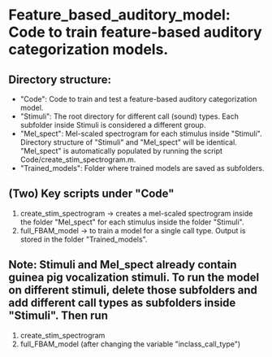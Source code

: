 # Feature_based_auditory_model: Code to train feature-based auditory categorization models. 

## Directory structure: 
* "Code": Code to train and test a feature-based auditory categorization model. 
* "Stimuli": The root directory for different call (sound) types. Each subfolder inside Stimuli is considered a different group. 
* "Mel_spect": Mel-scaled spectrogram for each stimulus inside "Stimuli". Directory structure of "Stimuli" and "Mel_spect" will be identical. "Mel_spect" is automatically populated by running the script Code/create_stim_spectrogram.m.
* "Trained_models": Folder where trained models are saved as subfolders. 

## (Two) Key scripts under "Code"
1. create_stim_spectrogram -> creates a mel-scaled spectrogram inside the folder "Mel_spect" for each stimulus inside the folder "Stimuli". 
2. full_FBAM_model -> to train a model for a single call type. Output is stored in the folder "Trained_models".  

## Note: Stimuli and Mel_spect already contain guinea pig vocalization stimuli. To run the model on different stimuli, delete those subfolders and add different call types as subfolders inside "Stimuli". Then run
1. create_stim_spectrogram 
2. full_FBAM_model (after changing the variable "inclass_call_type")